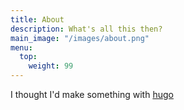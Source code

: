 ```yaml
---
title: About
description: What's all this then?
main_image: "/images/about.png"
menu:
  top:
    weight: 99
---
```


I thought I'd make something with [hugo](https://gohugo.io/)
